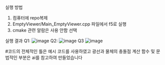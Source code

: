 실행 방법
1. 컴퓨터에 repo복제
2. EmptyViewer/Main_EmptyViewer.cpp 파일에서 f5로 실행
3. cmake 관련 알람은 사용 안함 선택

실행 결과
Q1:
![image](https://github.com/user-attachments/assets/6df04428-989e-40de-aa85-bf7b86f353d5)
Q2:
![image](https://github.com/user-attachments/assets/cb96d4df-0f4f-4d0b-9632-23e0fcc2dc0d)
Q3
![image](https://github.com/user-attachments/assets/d5bd4229-1201-4f6b-be9e-5c362e595332)



#코드의 전체적인 틀은 예시 코드를 사용하였고 광선과 물체의 충돌점 계산 함수 및 문법적인 부분은 ai를 참고하여 만들었습니다
